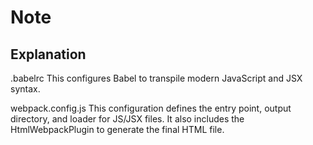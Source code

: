 # Note

## Explanation

.babelrc
This configures Babel to transpile modern JavaScript and JSX syntax.

webpack.config.js
This configuration defines the entry point, output directory, and loader for JS/JSX files. It also includes the HtmlWebpackPlugin to generate the final HTML file.

